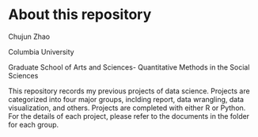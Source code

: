 # About this repository

Chujun Zhao

Columbia University

Graduate School of Arts and Sciences- Quantitative Methods in the Social Sciences

This repository records my previous projects of data science. Projects are categorized into four major groups, inclding report, data wrangling, data visualization, and others. Projects are completed with either R or Python. For the details of each project, please refer to the documents in the folder for each group.
